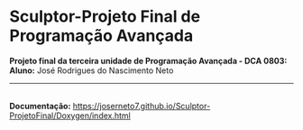 # Sculptor-Projeto Final de Programação Avançada
<b>Projeto final da terceira unidade de Programação Avançada - DCA 0803:</b>
               <b>Aluno:</b> José Rodrigues do Nascimento Neto
                                                       <hr/> <br/><b>Documentação:</b> https://joserneto7.github.io/Sculptor-ProjetoFinal/Doxygen/index.html

